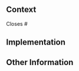 <!--
Thank you for contributing!
Please make sure to read the Pull Request Guidelines:
https://github.com/vuejs/vue/blob/dev/.github/CONTRIBUTING.md#pull-request-guidelines
-->

## Context

<!--
Please link to a Github issue (type `#` to autocomplete issue)
Example: `Closes #1` will close issue number 1.
-->

Closes #

<!-- OR provide a brief explanation about the problem -->

## Implementation

<!-- Briefly explain how your solution solves the problem -->
<!-- If it affects UI, an image or gif is greatly encouraged. -->

## Other Information

<!--
This section is optional and will be for:
- Any additional questions
- Any assistance you need
- Any tasks that are incomplete
- Any important information (for example, how do we test your code?)
- Letting us know that you're new to this (so we know how much to help out)
-->
